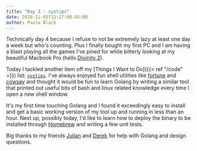 ```yaml
---
title: "Day 3 - systips"
date: 2018-11-05T15:27:08-05:00
author: Paulo Black
---
```

Technically day 4 because I refuse to not be extremely lazy at least one day a week but who's counting. Plus I finally bought my first PC and I am having a blast playing all the games I've pined for while bitterly looking at my beautiful Macbook Pro (hello [Divinity 2](https://divinity.game/en)).

Today I tackled another item off my [Things I Want to Do]({{< ref "/code" >}}) list: [`systips`](https://github.com/paulojblack/systips). I've always enjoyed fun shell utilities like [fortune](https://github.com/bmc/fortune) and [cowsay](https://github.com/piuccio/cowsay) and thought it would be fun to learn Golang by writing a similar tool that printed out useful bits of bash and linux related knowledge every time I open a new shell window.

It's my first time touching Golang and I found it exceedingly easy to install and get a basic working version of my tool up and running in less than an hour. Next up, possibly today, I'd like to learn how to deploy the binary to be installed through [Homebrew](https://brew.sh/) and writing a few unit tests.

Big thanks to my friends [Julian](https://github.com/mrlannigan) and [Derek](https://github.com/clok) for help with Golang and design questions.
